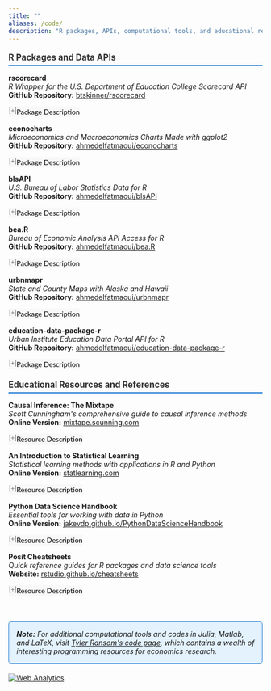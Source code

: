 ```yaml
---
title: ""
aliases: /code/
description: "R packages, APIs, computational tools, and educational resources for economics research and data analysis."
---
```


<link rel="stylesheet" href="https://cdnjs.cloudflare.com/ajax/libs/font-awesome/6.0.0/css/all.min.css">

<style>
button.accordion {
font:14px/1.5 Lato, "Helvetica Neue", Helvetica, Arial, sans-serif;
cursor: pointer;
padding: 0px;
border: none;
text-align: left;
outline: none;
font-size: 100%;
transition: 0.3s;
background-color: #f8f8f8;
}

button.accordion.active, button.accordion:hover {
background-color: #f8f8f8;
}

button.accordion:after {
content: " [+] ";
font-size: 90%;
color:#777;
float: left;
margin-left: 1px;
}

button.accordion.active:after {
content: " [\2212] ";
}

div.panel {
padding: 0 20px;
margin-top: 5px;
display: none;
background-color: white;
font-size: 100%;
}

div.panel.show {
display: block !important;
}

.link-item {
margin-bottom: 8px;
}

.link-label {
font-weight: bold;
color: #1976d2;
}

.section-heading {
font-size: 120%;
font-weight: bold;
color: #333;
margin-top: 20px;
margin-bottom: 15px;
border-bottom: 2px solid #1976d2;
padding-bottom: 5px;
}

.note-box {
background-color: #e3f2fd;
border: 1px solid #1976d2;
border-radius: 5px;
padding: 15px;
margin: 20px 0;
font-style: italic;
}
</style>

<div class="section-heading">R Packages and Data APIs</div>

<p style="margin:0"> 
<a style="margin:0; font-size:100%; font-weight:bold">rscorecard</a> <br>
<i>R Wrapper for the U.S. Department of Education College Scorecard API</i> <br>
<strong>GitHub Repository:</strong> <a href="https://github.com/btskinner/rscorecard" target="_blank">btskinner/rscorecard</a> <br>

<button class="accordion">Package Description</button>
<div class="panel" style="background-color: #F1F1F1; color: #666; padding: 10px;">
<p>The rscorecard package is an R wrapper for the U.S. Department of Education College Scorecard API. It allows users to select and filter Scorecard variables with piped commands using dplyr syntax, making it easy to access comprehensive college and university data for higher education research.</p>
</div>

<p style="margin:0"> 
<a style="margin:0; font-size:100%; font-weight:bold">econocharts</a> <br>
<i>Microeconomics and Macroeconomics Charts Made with ggplot2</i> <br>
<strong>GitHub Repository:</strong> <a href="https://github.com/ahmedelfatmaoui/econocharts" target="_blank">ahmedelfatmaoui/econocharts</a> <br>

<button class="accordion">Package Description</button>
<div class="panel" style="background-color: #F1F1F1; color: #666; padding: 10px;">
<p>The econocharts package allows creating microeconomics or macroeconomics charts in R with simple functions. This package is inspired by reconPlots by Andrew Heiss and provides an easy way to generate professional economic visualizations including supply and demand curves, indifference curves, production possibility frontiers, and tax impact analysis.</p>
</div>

<p style="margin:0"> 
<a style="margin:0; font-size:100%; font-weight:bold">blsAPI</a> <br>
<i>U.S. Bureau of Labor Statistics Data for R</i> <br>
<strong>GitHub Repository:</strong> <a href="https://github.com/ahmedelfatmaoui/blsAPI" target="_blank">ahmedelfatmaoui/blsAPI</a> <br>

<button class="accordion">Package Description</button>
<div class="panel" style="background-color: #F1F1F1; color: #666; padding: 10px;">
<p>The blsAPI package allows R users to request data for one or multiple series through the U.S. Bureau of Labor Statistics (BLS) Application Programming Interface (API). The BLS API provides public access to economic data from all BLS programs including employment, unemployment, and labor market statistics.</p>
</div>

<p style="margin:0"> 
<a style="margin:0; font-size:100%; font-weight:bold">bea.R</a> <br>
<i>Bureau of Economic Analysis API Access for R</i> <br>
<strong>GitHub Repository:</strong> <a href="https://github.com/ahmedelfatmaoui/bea.R" target="_blank">ahmedelfatmaoui/bea.R</a> <br>

<button class="accordion">Package Description</button>
<div class="panel" style="background-color: #F1F1F1; color: #666; padding: 10px;">
<p>The bea.R package provides programmatic access to U.S. Bureau of Economic Analysis data through their API. This package enables researchers to easily retrieve and analyze national and regional economic statistics including GDP, national accounts, and comprehensive economic indicators.</p>
</div>

<p style="margin:0"> 
<a style="margin:0; font-size:100%; font-weight:bold">urbnmapr</a> <br>
<i>State and County Maps with Alaska and Hawaii</i> <br>
<strong>GitHub Repository:</strong> <a href="https://github.com/ahmedelfatmaoui/urbnmapr" target="_blank">ahmedelfatmaoui/urbnmapr</a> <br>

<button class="accordion">Package Description</button>
<div class="panel" style="background-color: #F1F1F1; color: #666; padding: 10px;">
<p>The urbnmapr package provides state and county maps for the United States with Alaska and Hawaii repositioned for better visualization. This package makes it easy to create appealing and informative choropleth maps with pre-formatted spatial data optimized for data visualization.</p>
</div>

<p style="margin:0"> 
<a style="margin:0; font-size:100%; font-weight:bold">education-data-package-r</a> <br>
<i>Urban Institute Education Data Portal API for R</i> <br>
<strong>GitHub Repository:</strong> <a href="https://github.com/ahmedelfatmaoui/education-data-package-r" target="_blank">ahmedelfatmaoui/education-data-package-r</a> <br>

<button class="accordion">Package Description</button>
<div class="panel" style="background-color: #F1F1F1; color: #666; padding: 10px;">
<p>The education-data-package-r provides R users with access to the Urban Institute's Education Data Portal API, containing comprehensive U.S. education datasets. Essential for education researchers, policy analysts, and anyone studying trends in American education systems.</p>
</div>

<div class="section-heading">Educational Resources and References</div>

<p style="margin:0"> 
<a style="margin:0; font-size:100%; font-weight:bold">Causal Inference: The Mixtape</a> <br>
<i>Scott Cunningham's comprehensive guide to causal inference methods</i> <br>
<strong>Online Version:</strong> <a href="https://mixtape.scunning.com/" target="_blank">mixtape.scunning.com</a> <br>

<button class="accordion">Resource Description</button>
<div class="panel" style="background-color: #F1F1F1; color: #666; padding: 10px;">
<p>A comprehensive online textbook covering causal inference methods for social scientists. Includes practical applications using both R and Stata, covering topics like regression discontinuity, instrumental variables, difference-in-differences, and synthetic controls. Essential reading for applied economists working with observational data.</p>
</div>

<p style="margin:0"> 
<a style="margin:0; font-size:100%; font-weight:bold">An Introduction to Statistical Learning</a> <br>
<i>Statistical learning methods with applications in R and Python</i> <br>
<strong>Online Version:</strong> <a href="https://www.statlearning.com/" target="_blank">statlearning.com</a> <br>

<button class="accordion">Resource Description</button>
<div class="panel" style="background-color: #F1F1F1; color: #666; padding: 10px;">
<p>A foundational text for statistical learning and machine learning methods, available in both R and Python versions. Covers regression, classification, resampling methods, tree-based methods, and more. Particularly useful for economists interested in modern data science techniques and predictive modeling.</p>
</div>

<p style="margin:0"> 
<a style="margin:0; font-size:100%; font-weight:bold">Python Data Science Handbook</a> <br>
<i>Essential tools for working with data in Python</i> <br>
<strong>Online Version:</strong> <a href="https://jakevdp.github.io/PythonDataScienceHandbook/" target="_blank">jakevdp.github.io/PythonDataScienceHandbook</a> <br>

<button class="accordion">Resource Description</button>
<div class="panel" style="background-color: #F1F1F1; color: #666; padding: 10px;">
<p>A comprehensive guide to Python's data science ecosystem, covering NumPy, Pandas, Matplotlib, and Scikit-Learn. Excellent resource for economists looking to expand their computational toolkit beyond R, with practical examples and applications relevant to economic data analysis.</p>
</div>

<p style="margin:0"> 
<a style="margin:0; font-size:100%; font-weight:bold">Posit Cheatsheets</a> <br>
<i>Quick reference guides for R packages and data science tools</i> <br>
<strong>Website:</strong> <a href="https://rstudio.github.io/cheatsheets/" target="_blank">rstudio.github.io/cheatsheets</a> <br>

<button class="accordion">Resource Description</button>
<div class="panel" style="background-color: #F1F1F1; color: #666; padding: 10px;">
<p>A collection of concise reference sheets for popular R packages including ggplot2, dplyr, tidyr, and many others. Invaluable for quick syntax lookup and discovering new functions. Available in multiple languages and regularly updated to reflect the latest package versions.</p>
</div>

<br>

<div class="note-box">
<strong>Note:</strong> For additional computational tools and codes in Julia, Matlab, and LaTeX, visit <a href="https://tyleransom.github.io/code.html" target="_blank">Tyler Ransom's code page</a>, which contains a wealth of interesting programming resources for economics research.
</div>

<script>
var acc = document.getElementsByClassName("accordion");
var i;

for (i = 0; i < acc.length; i++) {
    acc[i].onclick = function(){
        this.classList.toggle("active");
        this.parentNode.nextElementSibling.classList.toggle("show");
    }
}
</script>

<!-- Default Statcounter code for Personal Website
https://ahmedelfatmaoui.github.io/ -->
<script type="text/javascript">
var sc_project=12988052; 
var sc_invisible=1; 
var sc_security="0346b3d7"; 
</script>
<script type="text/javascript"
src="https://www.statcounter.com/counter/counter.js" async></script>
<noscript><div class="statcounter"><a title="Web Analytics"
href="https://statcounter.com/" target="_blank"><img class="statcounter"
src="https://c.statcounter.com/12988052/0/0346b3d7/1/" alt="Web Analytics"
referrerPolicy="no-referrer-when-downgrade"></a></div></noscript>
<!-- End of Statcounter Code -->